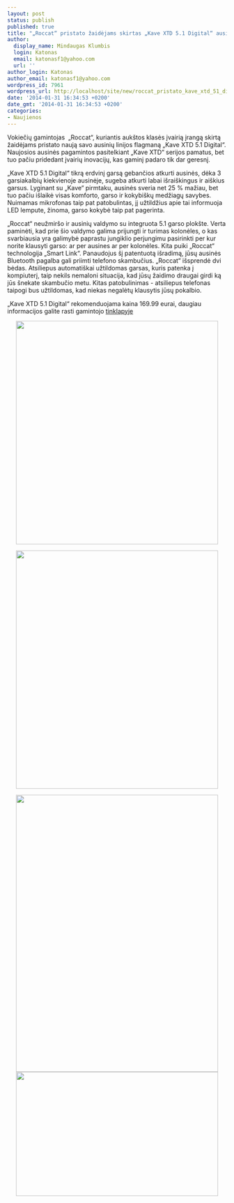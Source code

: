 ```yaml
---
layout: post
status: publish
published: true
title: "„Roccat“ pristato žaidėjams skirtas „Kave XTD 5.1 Digital“ ausines"
author:
  display_name: Mindaugas Klumbis
  login: Katonas
  email: katonasf1@yahoo.com
  url: ''
author_login: Katonas
author_email: katonasf1@yahoo.com
wordpress_id: 7961
wordpress_url: http://localhost/site/new/roccat_pristato_kave_xtd_51_digital_ausines_skirtas_zaidejams/
date: '2014-01-31 16:34:53 +0200'
date_gmt: '2014-01-31 16:34:53 +0200'
categories:
- Naujienos
---
```

<p>
	Vokiečių gamintojas&nbsp; &bdquo;Roccat&ldquo;, kuriantis auk&scaron;tos klasės įvairią įrangą skirtą žaidėjams pristato naują savo ausinių linijos flagmaną &bdquo;Kave XTD 5.1 Digital&ldquo;. Naujosios ausinės pagamintos pasitelkiant &bdquo;Kave XTD&ldquo; serijos pamatus, bet tuo pačiu pridedant įvairių inovacijų, kas gaminį padaro tik dar geresnį.</p>
<p>
	&bdquo;Kave XTD 5.1 Digital&ldquo; tikrą erdvinį garsą gebančios atkurti ausinės, dėka 3 garsiakalbių kiekvienoje ausinėje, sugeba atkurti labai i&scaron;rai&scaron;kingus ir ai&scaron;kius garsus. Lyginant su &bdquo;Kave&ldquo; pirmtaku, ausinės sveria net 25 % mažiau, bet tuo pačiu i&scaron;laikė visas komforto, garso ir kokybi&scaron;kų medžiagų savybes. Nuimamas mikrofonas taip pat patobulintas, jį užtildžius apie tai informuoja LED lempute, žinoma, garso kokybė taip pat pagerinta.</p>
<p>
	&bdquo;Roccat&ldquo; neužmir&scaron;o ir ausinių valdymo su integruota 5.1 garso plok&scaron;te. Verta paminėti, kad prie &scaron;io valdymo galima prijungti ir turimas kolonėles, o kas svarbiausia yra galimybė paprastu jungiklio perjungimu pasirinkti per kur norite klausyti garso: ar per ausines ar per kolonėles. Kita puiki &bdquo;Roccat&ldquo; technologija &bdquo;Smart Link&ldquo;. Panaudojus &scaron;į patentuotą i&scaron;radimą, jūsų ausinės Bluetooth pagalba gali priimti telefono skambučius. &bdquo;Roccat&ldquo; i&scaron;sprendė dvi bėdas. Atsiliepus automati&scaron;kai užtildomas garsas, kuris patenka į kompiuterį, taip nekils nemaloni situacija, kad jūsų žaidimo draugai girdi ką jūs &scaron;nekate skambučio metu. Kitas patobulinimas - atsiliepus telefonas taipogi bus užtildomas, kad niekas negalėtų klausytis jūsų pokalbio.</p>
<p>
	&bdquo;Kave XTD 5.1 Digital&ldquo; rekomenduojama kaina 169.99 eurai, daugiau informacijos galite rasti gamintojo <u><a href="http://www.roccat.org/Products/Gaming-Sound/ROCCAT-Kave-XTD-5-1-Digital/#crb_1">tinklapyje</a></u></p>
<p style="text-align: center;">
	<u></u><a href="http://technews.lt/userfiles/128d.jpg"><img alt="" src="http://technews.lt/userfiles/128d.jpg" style="width: 464px; height: 513px;" /></a></p>
<p style="text-align: center;">
	<a href="http://technews.lt/userfiles/128c.jpg"><img alt="" src="http://technews.lt/userfiles/128c.jpg" style="width: 464px; height: 547px;" /></a></p>
<p style="text-align: center;">
	<a href="http://technews.lt/userfiles/128b.jpg"><img alt="" src="http://technews.lt/userfiles/128b.jpg" style="width: 464px; height: 636px;" /></a><a href="http://technews.lt/userfiles/128a.jpg"><img alt="" src="http://technews.lt/userfiles/128a.jpg" style="width: 464px; height: 285px;" /></a></p>
